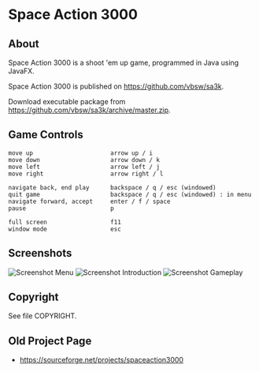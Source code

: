 # Space Action 3000

## About
Space Action 3000 is a shoot 'em up game, programmed in Java using JavaFX.

Space Action 3000 is published on <https://github.com/vbsw/sa3k>.

Download executable package from <https://github.com/vbsw/sa3k/archive/master.zip>. 

## Game Controls
	move up                      arrow up / i
	move down                    arrow down / k
	move left                    arrow left / j
	move right                   arrow right / l

	navigate back, end play      backspace / q / esc (windowed)
	quit game                    backspace / q / esc (windowed) : in menu
	navigate forward, accept     enter / f / space
	pause                        p

	full screen                  f11
	window mode                  esc

## Screenshots

![Screenshot Menu](res/image/screenshots/screenshot01.png)
![Screenshot Introduction](res/image/screenshots/screenshot02.png)
![Screenshot Gameplay](res/image/screenshots/screenshot03.png)

## Copyright
See file COPYRIGHT.

## Old Project Page
- <https://sourceforge.net/projects/spaceaction3000>
